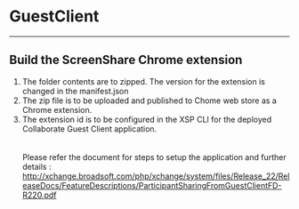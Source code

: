 # GuestClient

------------------------------------------------------------------------------------------------------------------------------------------------------------------------        
Build the ScreenShare Chrome extension
------------------------------------------------------------------------------------------------------------------------------------------------------------------------
1. The folder contents are to zipped. The version for the extension is changed in the manifest.json
2. The zip file is to be uploaded and published to Chome web store as a Chrome extension. 
3. The extension id is to be configured in the XSP CLI for the deployed Collaborate Guest Client application.
<br><br><br>
Please refer the document for steps to setup the application and further details :
http://xchange.broadsoft.com/php/xchange/system/files/Release_22/ReleaseDocs/FeatureDescriptions/ParticipantSharingFromGuestClientFD-R220.pdf
